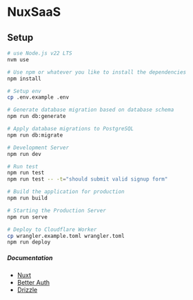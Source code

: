 # NuxSaaS


## Setup
```bash
# use Node.js v22 LTS
nvm use

# Use npm or whatever you like to install the dependencies
npm install

# Setup env
cp .env.example .env

# Generate database migration based on database schema
npm run db:generate

# Apply database migrations to PostgreSQL
npm run db:migrate

# Development Server
npm run dev

# Run test
npm run test
npm run test -- -t="should submit valid signup form"

# Build the application for production
npm run build

# Starting the Production Server
npm run serve

# Deploy to Cloudflare Worker
cp wrangler.example.toml wrangler.toml
npm run deploy
```

##### Documentation
* [Nuxt](https://nuxt.com/docs/getting-started/introduction)
* [Better Auth](https://better-auth.vercel.app/docs)
* [Drizzle](https://orm.drizzle.team/docs/overview)
